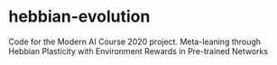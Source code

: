 # hebbian-evolution

Code for the Modern AI Course 2020 project. Meta-leaning through Hebbian Plasticity with Environment Rewards in Pre-trained Networks

